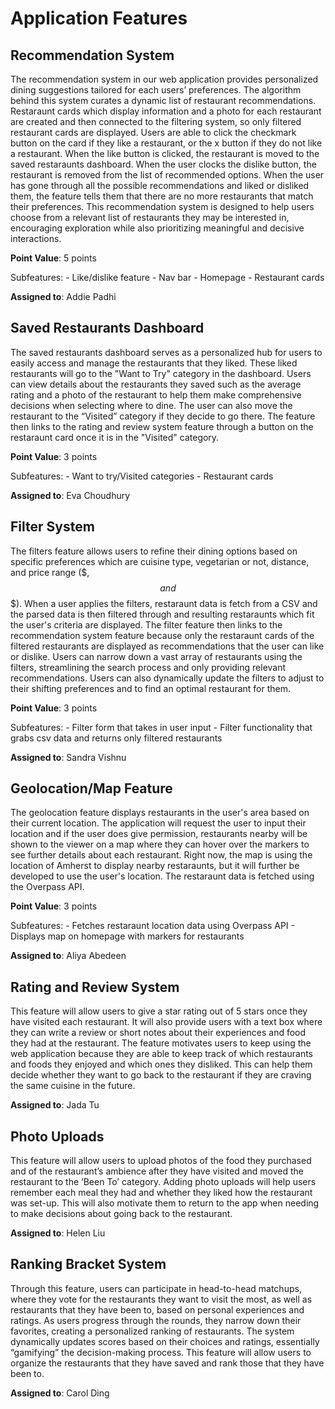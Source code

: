 # Application Features

## Recommendation System

The recommendation system in our web application provides personalized dining suggestions tailored for each users’ preferences. The algorithm behind this system curates a dynamic list of restaurant recommendations. Restaraunt cards which display information and a photo for each restaurant are created and then connected to the filtering system, so only filtered restaurant cards are displayed. Users are able to click the checkmark button on the card if they like a restaurant, or the x button if they do not like a restaurant. When the like button is clicked, the restaurant is moved to the saved restaraunts dashboard. When the user clocks the dislike button, the restaurant is removed from the list of recommended options. When the user has gone through all the possible recommendations and liked or disliked them, the feature tells them that there are no more restaurants that match their preferences. This recommendation system is designed to help users choose from a relevant list of restaurants they may be interested in, encouraging exploration while also prioritizing meaningful and decisive interactions.

**Point Value**: 5 points

Subfeatures: 
    - Like/dislike feature
    - Nav bar
    - Homepage
    - Restaurant cards

**Assigned to**: Addie Padhi
  
## Saved Restaurants Dashboard

The saved restaurants dashboard serves as a personalized hub for users to easily access and manage the restaurants that they liked. These liked restaurants will go to the "Want to Try" category in the dashboard. Users can view details about the restaurants they saved such as the average rating and a photo of the restaurant to help them make comprehensive decisions when selecting where to dine. The user can also move the restaurant to the “Visited” category if they decide to go there. The feature then links to the rating and review system feature through a button on the restaraunt card once it is in the "Visited" category. 

**Point Value**: 3 points 

Subfeatures:
    - Want to try/Visited categories
    - Restaurant cards

**Assigned to**: Eva Choudhury

## Filter System

The filters feature allows users to refine their dining options based on specific preferences which are cuisine type, vegetarian or not, distance, and price range ($, $$ and $$$). When a user applies the filters, restaraunt data is fetch from a CSV and the parsed data is then filtered through and resulting restaraunts which fit the user's criteria are displayed. The filter feature then links to the recommendation system feature because only the restaraunt cards of the filtered restaurants are displayed as recommendations that the user can like or dislike. Users can narrow down a vast array of restaurants using the filters, streamlining the search process and only providing relevant recommendations. Users can also dynamically update the filters to adjust to their shifting preferences and to find an optimal restaurant for them.

**Point Value**: 3 points

Subfeatures:
    - Filter form that takes in user input
    - Filter functionality that grabs csv data and returns only filtered restaurants

**Assigned to**: Sandra Vishnu

## Geolocation/Map Feature

The geolocation feature displays restaurants in the user's area based on their current location. The application will request the user to input their location and if the user does give permission, restaurants nearby will be shown to the viewer on a map where they can hover over the markers to see further details about each restaurant. Right now, the map is using the location of Amherst to display nearby restaraunts, but it will further be developed to use the user's location. The restaraunt data is fetched using the Overpass API.

**Point Value**: 3 points

Subfeatures:
    - Fetches restaraunt location data using Overpass API
    - Displays map on homepage with markers for restaurants 

**Assigned to**: Aliya Abedeen

## Rating and Review System

This feature will allow users to give a star rating out of 5 stars once they have visited each restaurant. It will also provide users with a text box where they can write a review or short notes about their experiences and food they had at the restaurant. The feature motivates users to keep using the web application because they are able to keep track of which restaurants and foods they enjoyed and which ones they disliked. This can help them decide whether they want to go back to the restaurant if they are craving the same cuisine in the future. 

**Assigned to**: Jada Tu

## Photo Uploads

This feature will allow users to upload photos of the food they purchased and of the restaurant’s ambience after they have visited and moved the restaurant to the ‘Been To’ category. Adding photo uploads will help users remember each meal they had and whether they liked how the restaurant was set-up. This will also motivate them to return to the app when needing to make decisions about going back to the restaurant.

**Assigned to**: Helen Liu

## Ranking Bracket System

Through this feature, users can participate in head-to-head matchups, where they vote for the restaurants they want to visit the most, as well as restaurants that they have been to, based on personal experiences and ratings. As users progress through the rounds, they narrow down their favorites, creating a personalized ranking of restaurants. The system dynamically updates scores based on their choices and ratings, essentially “gamifying” the decision-making process. This feature will allow users to organize the restaurants that they have saved and rank those that they have been to. 

**Assigned to**: Carol Ding

